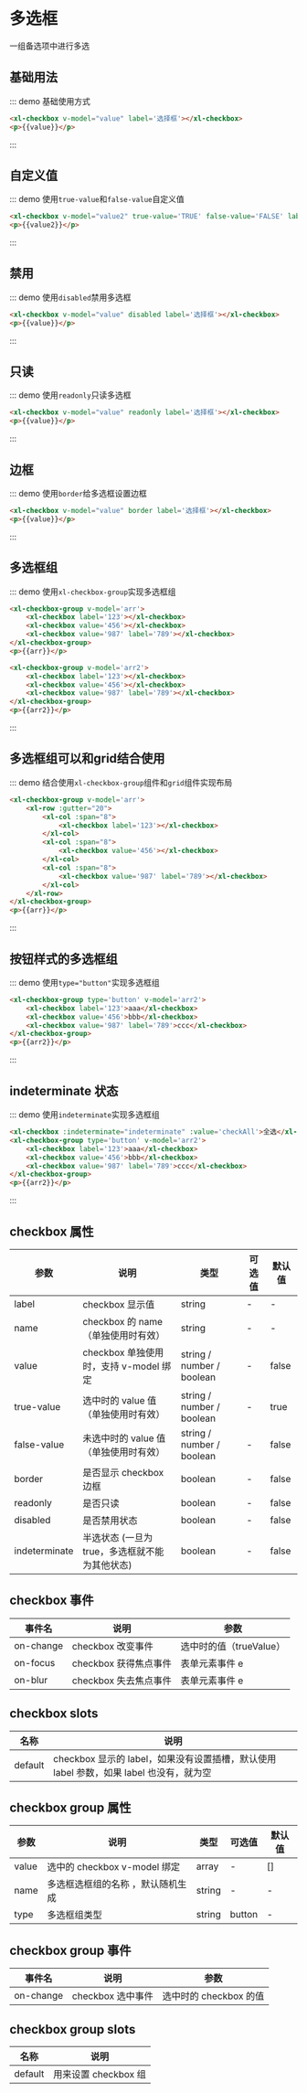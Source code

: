 <script>
    export default{
        data(){
            return {
                value:false,
                value2:'TRUE',
                arr:[],
                arr2:['123','456']
            }
        },
        computed:{
            indeterminate(){
                return this.arr2.length>0 && this.arr2.length<3
            },
            checkAll(){
                return this.arr2.length===3
            }
        }
    }
</script>

# 多选框

一组备选项中进行多选

## 基础用法

::: demo 基础使用方式

```html
<xl-checkbox v-model="value" label='选择框'></xl-checkbox>
<p>{{value}}</p>
```

:::

## 自定义值

::: demo 使用`true-value`和`false-value`自定义值

```html
<xl-checkbox v-model="value2" true-value='TRUE' false-value='FALSE' label='选择框'></xl-checkbox>
<p>{{value2}}</p>
```

:::

## 禁用

::: demo 使用`disabled`禁用多选框

```html
<xl-checkbox v-model="value" disabled label='选择框'></xl-checkbox>
<p>{{value}}</p>
```

:::

## 只读

::: demo 使用`readonly`只读多选框

```html
<xl-checkbox v-model="value" readonly label='选择框'></xl-checkbox>
<p>{{value}}</p>
```

:::

## 边框

::: demo 使用`border`给多选框设置边框

```html
<xl-checkbox v-model="value" border label='选择框'></xl-checkbox>
<p>{{value}}</p>
```

:::

## 多选框组

::: demo 使用`xl-checkbox-group`实现多选框组

```html
<xl-checkbox-group v-model='arr'>
    <xl-checkbox label='123'></xl-checkbox>
    <xl-checkbox value='456'></xl-checkbox>
    <xl-checkbox value='987' label='789'></xl-checkbox>
</xl-checkbox-group>
<p>{{arr}}</p>

<xl-checkbox-group v-model='arr2'>
    <xl-checkbox label='123'></xl-checkbox>
    <xl-checkbox value='456'></xl-checkbox>
    <xl-checkbox value='987' label='789'></xl-checkbox>
</xl-checkbox-group>
<p>{{arr2}}</p>
```

:::

## 多选框组可以和grid结合使用

::: demo 结合使用`xl-checkbox-group`组件和`grid`组件实现布局

```html
<xl-checkbox-group v-model='arr'>
    <xl-row :gutter="20">
        <xl-col :span="8">
            <xl-checkbox label='123'></xl-checkbox>
        </xl-col>
        <xl-col :span="8">
            <xl-checkbox value='456'></xl-checkbox>
        </xl-col>
        <xl-col :span="8">
            <xl-checkbox value='987' label='789'></xl-checkbox>
        </xl-col>
    </xl-row>
</xl-checkbox-group>
<p>{{arr}}</p>

```

:::

## 按钮样式的多选框组

::: demo 使用`type="button"`实现多选框组

```html
<xl-checkbox-group type='button' v-model='arr2'>
    <xl-checkbox label='123'>aaa</xl-checkbox>
    <xl-checkbox value='456'>bbb</xl-checkbox>
    <xl-checkbox value='987' label='789'>ccc</xl-checkbox>
</xl-checkbox-group>
<p>{{arr2}}</p>
```

:::

## indeterminate 状态

::: demo 使用`indeterminate`实现多选框组

```html
<xl-checkbox :indeterminate="indeterminate" :value='checkAll'>全选</xl-checkbox>
<xl-checkbox-group type='button' v-model='arr2'>
    <xl-checkbox label='123'>aaa</xl-checkbox>
    <xl-checkbox value='456'>bbb</xl-checkbox>
    <xl-checkbox value='987' label='789'>ccc</xl-checkbox>
</xl-checkbox-group>
<p>{{arr2}}</p>
```

:::

## checkbox 属性

| 参数          | 说明                                           | 类型                      | 可选值 | 默认值 |
| ------------- | ---------------------------------------------- | ------------------------- | ------ | ------ |
| label         | checkbox 显示值                                | string                    | -      | -      |
| name          | checkbox 的 name（单独使用时有效）             | string                    | -      | -      |
| value         | checkbox 单独使用时，支持 v-model 绑定         | string / number / boolean | -      | false  |
| true-value    | 选中时的 value 值（单独使用时有效）            | string / number / boolean | -      | true   |
| false-value   | 未选中时的 value 值（单独使用时有效）          | string / number / boolean | -      | false  |
| border        | 是否显示 checkbox 边框                         | boolean                   | -      | false  |
| readonly      | 是否只读                                       | boolean                   | -      | false  |
| disabled      | 是否禁用状态                                   | boolean                   | -      | false  |
| indeterminate | 半选状态 (一旦为 true，多选框就不能为其他状态) | boolean                   | -      | false  |

## checkbox 事件

| 事件名    | 说明                  | 参数                    |
| --------- | --------------------- | ----------------------- |
| on-change | checkbox 改变事件     | 选中时的值（trueValue） |
| on-focus  | checkbox 获得焦点事件 | 表单元素事件 e          |
| on-blur   | checkbox 失去焦点事件 | 表单元素事件 e          |

## checkbox slots

| 名称    | 说明                                                                                    |
| ------- | --------------------------------------------------------------------------------------- |
| default | checkbox 显示的 label，如果没有设置插槽，默认使用 label 参数，如果 label 也没有，就为空 |

## checkbox group 属性

| 参数  | 说明                              | 类型   | 可选值 | 默认值 |
| ----- | --------------------------------- | ------ | ------ | ------ |
| value | 选中的 checkbox v-model 绑定      | array  | -      | []     |
| name  | 多选框选框组的名称 ，默认随机生成 | string | -      | -      |
| type  | 多选框组类型                      | string | button | -      |

## checkbox group 事件

| 事件名    | 说明              | 参数                   |
| --------- | ----------------- | ---------------------- |
| on-change | checkbox 选中事件 | 选中时的 checkbox 的值 |

## checkbox group slots

| 名称    | 说明                 |
| ------- | -------------------- |
| default | 用来设置 checkbox 组 |
